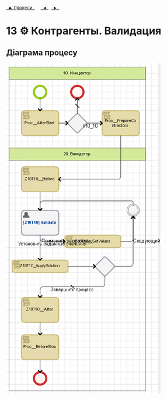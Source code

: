 ﻿[` ⏏ Процеси `](../../README.md)    [` ◀ `](../P12/P12.md)  [` ▶ `](../P14/P14.md)
# 13 ⚙ Контрагенты. Валидация

## Діаграма процесу
![P13_Diagram](./Images/P13_Diagram.png)
